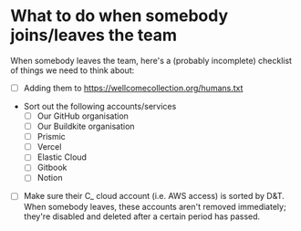 # What to do when somebody joins/leaves the team

When somebody leaves the team, here's a (probably incomplete) checklist of things we need to think about:

- [ ] Adding them to <https://wellcomecollection.org/humans.txt>
- Sort out the following accounts/services
  - [ ] Our GitHub organisation
  - [ ] Our Buildkite organisation
  - [ ] Prismic
  - [ ] Vercel
  - [ ] Elastic Cloud
  - [ ] Gitbook
  - [ ] Notion
- [ ] Make sure their C_ cloud account (i.e. AWS access) is sorted by D&T. When somebody leaves, these accounts aren't removed immediately; they're disabled and deleted after a certain period has passed.
